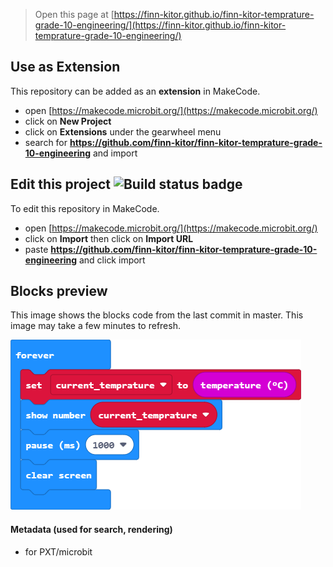 
> Open this page at [https://finn-kitor.github.io/finn-kitor-temprature-grade-10-engineering/](https://finn-kitor.github.io/finn-kitor-temprature-grade-10-engineering/)

## Use as Extension

This repository can be added as an **extension** in MakeCode.

* open [https://makecode.microbit.org/](https://makecode.microbit.org/)
* click on **New Project**
* click on **Extensions** under the gearwheel menu
* search for **https://github.com/finn-kitor/finn-kitor-temprature-grade-10-engineering** and import

## Edit this project ![Build status badge](https://github.com/finn-kitor/finn-kitor-temprature-grade-10-engineering/workflows/MakeCode/badge.svg)

To edit this repository in MakeCode.

* open [https://makecode.microbit.org/](https://makecode.microbit.org/)
* click on **Import** then click on **Import URL**
* paste **https://github.com/finn-kitor/finn-kitor-temprature-grade-10-engineering** and click import

## Blocks preview

This image shows the blocks code from the last commit in master.
This image may take a few minutes to refresh.

![A rendered view of the blocks](https://github.com/finn-kitor/finn-kitor-temprature-grade-10-engineering/raw/master/.github/makecode/blocks.png)

#### Metadata (used for search, rendering)

* for PXT/microbit
<script src="https://makecode.com/gh-pages-embed.js"></script><script>makeCodeRender("{{ site.makecode.home_url }}", "{{ site.github.owner_name }}/{{ site.github.repository_name }}");</script>
